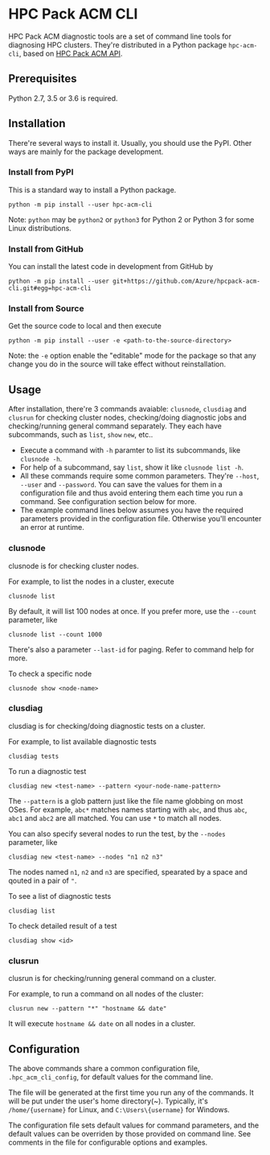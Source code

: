 # HPC Pack ACM CLI

HPC Pack ACM diagnostic tools are a set of command line tools for diagnosing HPC clusters. They're distributed in a Python package `hpc-acm-cli`, based on [HPC Pack ACM API](https://github.com/Azure/hpcpack-acm-api-python).

## Prerequisites

Python 2.7, 3.5 or 3.6 is required.

## Installation

There're several ways to install it. Usually, you should use the PyPI. Other ways are mainly for the package development.

### Install from PyPI

This is a standard way to install a Python package.

```
python -m pip install --user hpc-acm-cli
```

Note: `python` may be `python2` or `python3` for Python 2 or Python 3 for some Linux distributions.

### Install from GitHub

You can install the latest code in development from GitHub by

```
python -m pip install --user git+https://github.com/Azure/hpcpack-acm-cli.git#egg=hpc-acm-cli
```

### Install from Source

Get the source code to local and then execute

```
python -m pip install --user -e <path-to-the-source-directory>
```

Note: the `-e` option enable the "editable" mode for the package so that any change you do in the source will take effect without reinstallation.

## Usage

After installation, there're 3 commands avaiable: `clusnode`, `clusdiag` and `clusrun` for checking cluster nodes, checking/doing diagnostic jobs and checking/running general command separately. They each have subcommands, such as `list`, `show` `new`, etc..

* Execute a command with `-h` paramter to list its subcommands, like `clusnode -h`.
* For help of a subcommand, say `list`, show it like `clusnode list -h`.
* All these commands require some common parameters. They're `--host`, `--user` and `--password`. You can save the values for them in a configuration file and thus avoid entering them each time you run a command. See configuration section below for more.
* The example command lines below assumes you have the required parameters provided in the configuration file. Otherwise you'll encounter an error at runtime.

### clusnode

clusnode is for checking cluster nodes.

For example, to list the nodes in a cluster, execute

```
clusnode list
```

By default, it will list 100 nodes at once. If you prefer more, use the `--count` parameter, like

```
clusnode list --count 1000
```

There's also a parameter `--last-id` for paging. Refer to command help for more.


To check a specific node

```
clusnode show <node-name>
```

### clusdiag

clusdiag is for checking/doing diagnostic tests on a cluster.

For example, to list available diagnostic tests

```
clusdiag tests
```

To run a diagnostic test

```
clusdiag new <test-name> --pattern <your-node-name-pattern>
```

The `--pattern` is a glob pattern just like the file name globbing on most OSes. For example, `abc*` matches names starting with `abc`, and thus `abc`, `abc1` and `abc2` are all matched. You can use `*` to match all nodes.

You can also specify several nodes to run the test, by the `--nodes` parameter, like

```
clusdiag new <test-name> --nodes "n1 n2 n3"
```

The nodes named `n1`, `n2` and `n3` are specified, spearated by a space and qouted in a pair of `"`.

To see a list of diagnostic tests

```
clusdiag list
```

To check detailed result of a test

```
clusdiag show <id>
```

### clusrun

clusrun is for checking/running general command on a cluster.

For example, to run a command on all nodes of the cluster:

```
clusrun new --pattern "*" "hostname && date"
```

It will execute `hostname && date` on all nodes in a cluster.


## Configuration

The above commands share a common configuration file, `.hpc_acm_cli_config`, for default values for the command line.

The file will be generated at the first time you run any of the commands. It will be put under the user's home directory(~). Typically, it's `/home/{username}` for Linux, and `C:\Users\{username}` for Windows.

The configuration file sets default values for command parameters, and the default values can be overriden by those provided on command line. See comments in the file for configurable options and examples.
